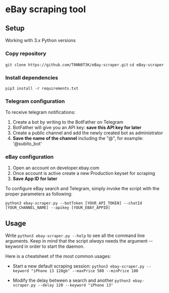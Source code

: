 # eBay scraping tool

## Setup
Working with 3.x Python versions

### Copy repository
`git clone https://github.com/T0NN0T3K/eBay-scraper.git`
`cd eBay-scraper`

### Install dependencies 
```pip3 install -r requirements.txt```

### Telegram configuration
To receive telegram notifications:
1) Create a bot by writing to the BotFather on Telegram
2) BotFather will give you an API key: **save this API key for later**
3) Create a public channel and add the newly created bot as administrator
4) **Save the name of the channel** including the "@", for example: '@subito_bot'

### eBay configuration
1) Open an account on developer.ebay.com
2) Once account is active create a new Production keyset for scraping
3) **Save App ID for later**

To configure eBay search and Telegram, simply invoke the script with the proper parameters as following:

`python3 ebay-scraper.py --botToken [YOUR_API_TOKEN] --chatId [YOUR_CHANNEL_NAME] --apikey [YOUR_EBAY_APPID]`

## Usage
Write `python3 ebay-scraper.py --help` to see all the command line arguments. Keep in mind that the script *always* needs the argument --keyword in order to start the daemon. 

Here is a cheatsheet of the most common usages:

* Start a new default scraping session:
`python3 ebay-scraper.py --keyword "iPhone 13 128gb" --maxPrice 500 --minPrice 100`

* Modify the delay between a search and another
`python3 ebay-scraper.py --delay 120 --keyword "iPhone 13"`


